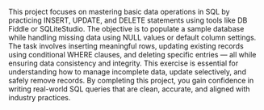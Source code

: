 This project focuses on mastering basic data operations in SQL by practicing INSERT, UPDATE, and DELETE statements using tools like DB Fiddle or SQLiteStudio. The objective is to populate a sample database while handling missing data using NULL values or default column settings. The task involves inserting meaningful rows, updating existing records using conditional WHERE clauses, and deleting specific entries — all while ensuring data consistency and integrity. This exercise is essential for understanding how to manage incomplete data, update selectively, and safely remove records. By completing this project, you gain confidence in writing real-world SQL queries that are clean, accurate, and aligned with industry practices.
